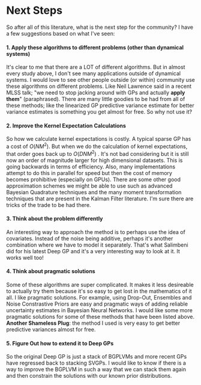 # Next Steps

So after all of this literature, what is the next step for the community? I have a few suggestions based on what I've seen:

#### 1. Apply these algorithms to different problems (other than dynamical systems)

It's clear to me that there are a LOT of different algorithms. But in almost every study above, I don't see many applications outside of dynamical systems. I would love to see other people outside (or within) community use these algorithms on different problems. Like Neil Lawrence said in a recent MLSS talk; "we need to stop jacking around with GPs and actually **apply them**" (paraphrased). There are many little goodies to be had from all of these methods; like the linearized GP predictive variance estimate for better variance estimates is something you get almost for free. So why not use it? 

#### 2. Improve the Kernel Expectation Calculations

So how we calculate kernel expectations is costly. A typical sparse GP has a cost of $O(NM^2)$. But when we do the calculation of kernel expectations, that order goes back up to $O (DNM^2)$ . It's not bad considering but it is still now an order of magnitude larger for high dimensional datasets. This is going backwards in terms of efficiency. Also, many implementations attempt to do this in parallel for speed but then the cost of memory becomes prohibitive (especially on GPUs). There are some other good approximation schemes we might be able to use such as advanced Bayesian Quadrature techniques and the many moment transformation techniques that are present in the Kalman Filter literature. I'm sure there are tricks of the trade to be had there.

#### 3. Think about the problem differently

An interesting way to approach the method is to perhaps use the idea of covariates. Instead of the noise being additive, perhaps it's another combination where we have to model it separately. That's what Salimbeni did for his latest Deep GP and it's a very interesting way to look at it. It works well too!


#### 4. Think about pragmatic solutions

Some of these algorithms are super complicated. It makes it less desireable to actually try them because it's so easy to get lost in the mathematics of it all. I like pragmatic solutions. For example, using Drop-Out, Ensembles and Noise Constrastive Priors are easy and pragmatic ways of adding reliable uncertainty estimates in Bayesian Neural Networks. I would like some more pragmatic solutions for some of these methods that have been listed above. **Another Shameless Plug**: the method I used is very easy to get better predictive variances almost for free.

#### 5. Figure Out how to extend it to Deep GPs

So the original Deep GP is just a stack of BGPLVMs and more recent GPs have regressed back to stacking SVGPs. I would like to know if there is a way to improve the BGPLVM in such a way that we can stack them again and then constrain the solutions with our known prior distributions. 

